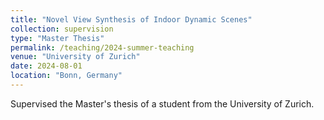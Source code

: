 ```yaml
---
title: "Novel View Synthesis of Indoor Dynamic Scenes"
collection: supervision
type: "Master Thesis"
permalink: /teaching/2024-summer-teaching
venue: "University of Zurich"
date: 2024-08-01
location: "Bonn, Germany"
---
```


Supervised the Master's thesis of a student from the University of Zurich.
